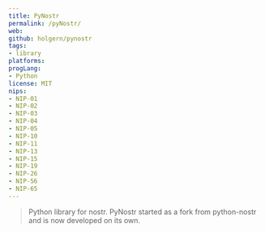 ```yaml
---
title: PyNostr
permalink: /pyNostr/
web: 
github: holgern/pynostr
tags:
- library
platforms: 
progLang: 
- Python
license: MIT
nips:
- NIP-01
- NIP-02
- NIP-03
- NIP-04
- NIP-05
- NIP-10
- NIP-11
- NIP-13
- NIP-15
- NIP-19
- NIP-26
- NIP-56
- NIP-65
---
```


> Python library for nostr. PyNostr started as a fork from python-nostr and is now developed on its own.

